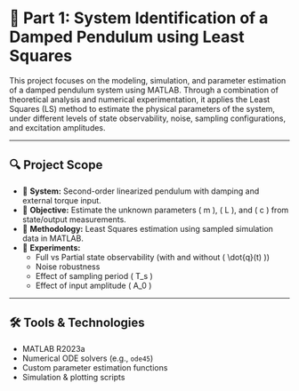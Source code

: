 # 🧪 Part 1: System Identification of a Damped Pendulum using Least Squares

This project focuses on the modeling, simulation, and parameter estimation of a damped pendulum system using MATLAB. Through a combination of theoretical analysis and numerical experimentation, it applies the Least Squares (LS) method to estimate the physical parameters of the system, under different levels of state observability, noise, sampling configurations, and excitation amplitudes.

---

## 🔍 Project Scope

- 📌 **System:** Second-order linearized pendulum with damping and external torque input.
- 📌 **Objective:** Estimate the unknown parameters \( m \), \( L \), and \( c \) from state/output measurements.
- 📌 **Methodology:** Least Squares estimation using sampled simulation data in MATLAB.
- 📌 **Experiments:**
  - Full vs Partial state observability (with and without \( \dot{q}(t) \))
  - Noise robustness
  - Effect of sampling period \( T_s \)
  - Effect of input amplitude \( A_0 \)

---

## 🛠️ Tools & Technologies

- MATLAB R2023a
- Numerical ODE solvers (e.g., `ode45`)
- Custom parameter estimation functions
- Simulation & plotting scripts

